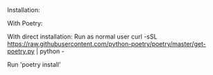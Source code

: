 Installation:

With Poetry:


With direct installation:
Run as normal user
curl -sSL https://raw.githubusercontent.com/python-poetry/poetry/master/get-poetry.py | python -

Run 'poetry install'


